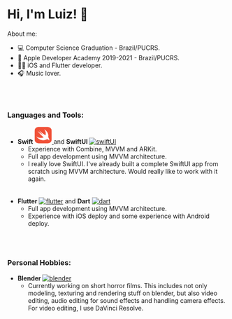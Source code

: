 <h1 align="left">Hi, I'm Luiz! 👋</h1
                                  
    
<h3 align="left">About me:</h3>


- 💻 Computer Science Graduation - Brazil/PUCRS.
- 🍎 Apple Developer Academy 2019-2021 - Brazil/PUCRS. 
- 👨‍💻 iOS and Flutter developer.
- 🎧 Music lover.

<br> </br>

<h3 align="left">Languages and Tools:</h3>

<ul>
  <!-- Swift -->
  <li> 
  <b> Swift </b>
<a href="https://developer.apple.com/swift/" target="_blank" rel="noreferrer"> <img src="https://raw.githubusercontent.com/devicons/devicon/master/icons/swift/swift-original.svg" alt="swift" width="40" height="40"/> </a>
and <b> SwiftUI </b>  
<a href="https://developer.apple.com/swiftUI/" target="_blank" rel="noreferrer"> <img src="https://developer.apple.com/assets/elements/icons/swiftui/swiftui-96x96_2x.png" alt="swiftUI" width="40" height="40"/> </a>
  
  - Experience with Combine, MVVM and ARKit.
  - Full app development using MVVM architecture.
  - I really love SwiftUI. I've already built a complete SwiftUI app from scratch using MVVM architecture. Would really like to work with it again.
 </li>
    <br> </br>
<!-- FLUTTER AND DART -->
 <li> 
   <b> Flutter</b>
<a href="https://flutter.dev" target="_blank" rel="noreferrer"> <img src="https://www.vectorlogo.zone/logos/flutterio/flutterio-icon.svg" alt="flutter" width="40" height="40"/></a>
  and <b> Dart</b> 
<a href="https://dart.dev" target="_blank" rel="noreferrer"> <img src="https://www.vectorlogo.zone/logos/dartlang/dartlang-icon.svg" alt="dart" width="40" height="40"/> </a> 

  - Full app development using MVVM architecture.
  - Experience with iOS deploy and some experience with Android deploy.
 </li> 
</ul>

<br> </br>

<h3 align="left">Personal Hobbies:</h3>
<ul>
  <li> 
    <b> Blender </b>
 <a href="https://www.blender.org/" target="_blank" rel="noreferrer"> <img src="https://download.blender.org/branding/community/blender_community_badge_white.svg" alt="blender" width="60" height="60"/> </a>

   - Currently working on short horror films. This includes not only modeling, texturing and rendering stuff on blender, but also video editing, audio editing for sound effects and handling camera effects. For video editing, I use DaVinci Resolve.
 </li>
</ul>

</a> 




